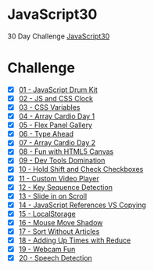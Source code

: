 # JavaScript30
30 Day Challenge [JavaScript30](https://JavaScript30.com)

# Challenge
- [x] [01 - JavaScript Drum Kit](https://competent-perlman-8e46a2.netlify.com/)
- [x] [02 - JS and CSS Clock](https://heuristic-allen-43555a.netlify.com/)
- [x] [03 - CSS Variables ](https://dazzling-minsky-0edda1.netlify.com/)
- [x] [04 - Array Cardio Day 1 ](https://compassionate-goodall-bc6991.netlify.com)
- [x] [05 - Flex Panel Gallery](https://boring-feynman-12f5f8.netlify.com/)
- [x] [06 - Type Ahead](https://nostalgic-ardinghelli-49b9bb.netlify.com)
- [x] [07 - Array Cardio Day 2](https://blissful-panini-124f53.netlify.com/)
- [x] [08 - Fun with HTML5 Canvas](https://jovial-borg-9f2952.netlify.com/)
- [x] [09 - Dev Tools Domination](https://competent-shaw-5d4a09.netlify.com/)
- [x] [10 - Hold Shift and Check Checkboxes](https://stupefied-yonath-e78a9c.netlify.com/)
- [x] [11 - Custom Video Player]()
- [x] [12 - Key Sequence Detection]()
- [x] [13 - Slide in on Scroll]()
- [x] [14 - JavaScript References VS Copying]()
- [x] [15 - LocalStorage]()
- [x] [16 - Mouse Move Shadow]()
- [x] [17 - Sort Without Articles]()
- [x] [18 - Adding Up Times with Reduce]()
- [x] [19 - Webcam Fun]()
- [x] [20 - Speech Detection]()
